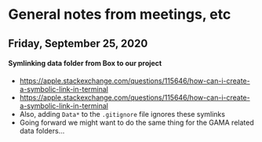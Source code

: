 # General notes from meetings, etc
## Friday, September 25, 2020
#### Symlinking data folder from Box to our project
- https://apple.stackexchange.com/questions/115646/how-can-i-create-a-symbolic-link-in-terminal
- https://apple.stackexchange.com/questions/115646/how-can-i-create-a-symbolic-link-in-terminal
- Also, adding `Data*` to the `.gitignore` file ignores these symlinks
- Going forward we might want to do the same thing for the GAMA related data folders...


